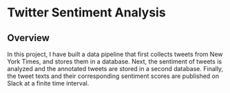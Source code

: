 # Twitter Sentiment Analysis

## Overview
In this project, I have built a data pipeline that first collects tweets from New York Times, and stores them in a database. Next, the sentiment of tweets is analyzed and the annotated tweets are stored in a second database. Finally, the tweet texts and their corresponding sentiment scores are published on Slack at a finite time interval.
